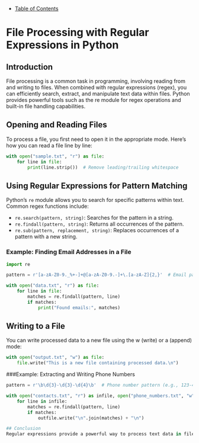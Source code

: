 * [Table of Contents](./index)

# File Processing with Regular Expressions in Python

## Introduction
File processing is a common task in programming, involving reading from and writing to files. When combined with regular expressions (regex), you can efficiently search, extract, and manipulate text data within files. Python provides powerful tools such as the re module for regex operations and built-in file handling capabilities.

## Opening and Reading Files
To process a file, you first need to open it in the appropriate mode. Here’s how you can read a file line by line:

```python
with open("sample.txt", "r") as file:
    for line in file:
        print(line.strip())  # Remove leading/trailing whitespace
```

## Using Regular Expressions for Pattern Matching

Python’s `re` module allows you to search for specific patterns within text. Common regex functions include:
* `re.search(pattern, string)`: Searches for the pattern in a string.
* `re.findall(pattern, string)`: Returns all occurrences of the pattern.
* `re.sub(pattern, replacement, string)`: Replaces occurrences of a pattern with a new string.

### Example: Finding Email Addresses in a File
```python
import re

pattern = r'[a-zA-Z0-9._%+-]+@[a-zA-Z0-9.-]+\.[a-zA-Z]{2,}'  # Email pattern

with open("data.txt", "r") as file:
    for line in file:
        matches = re.findall(pattern, line)
        if matches:
            print("Found emails:", matches)

```

## Writing to a File

You can write processed data to a new file using the w (write) or a (append) mode:
```python
with open("output.txt", "w") as file:
    file.write("This is a new file containing processed data.\n")
```

###Example: Extracting and Writing Phone Numbers
```python
pattern = r'\b\d{3}-\d{3}-\d{4}\b'  # Phone number pattern (e.g., 123-456-7890)

with open("contacts.txt", "r") as infile, open("phone_numbers.txt", "w") as outfile:
    for line in infile:
        matches = re.findall(pattern, line)
        if matches:
            outfile.write("\n".join(matches) + "\n")

## Conclusion
Regular expressions provide a powerful way to process text data in files. By combining Python’s file handling capabilities with regex, you can efficiently search, extract, and modify text. Experiment with different regex patterns to handle more complex text-processing tasks.
